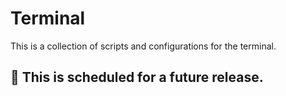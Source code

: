 # Terminal

This is a collection of scripts and configurations for the terminal.

## :construction: This is scheduled for a future release.
